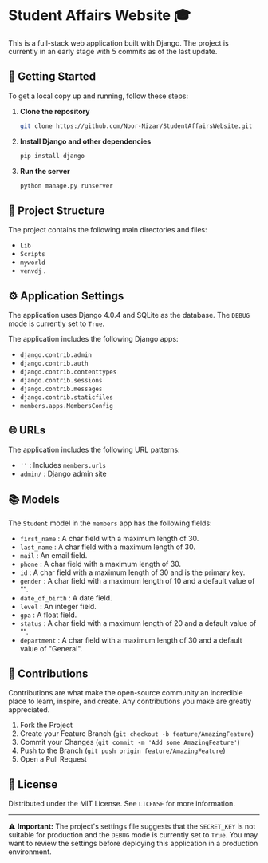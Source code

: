 # Student Affairs Website 🎓

This is a full-stack web application built with Django. The project is currently in an early stage with 5 commits as of the last update.

## 🚀 Getting Started

To get a local copy up and running, follow these steps:

1. **Clone the repository**
    ```bash
    git clone https://github.com/Noor-Nizar/StudentAffairsWebsite.git
    ```
2. **Install Django and other dependencies**
    ```bash
    pip install django
    ```
3. **Run the server**
    ```bash
    python manage.py runserver
    ```

## 📁 Project Structure

The project contains the following main directories and files:

- `Lib`
- `Scripts`
- `myworld`
- `venvdj`
.
## ⚙️ Application Settings

The application uses Django 4.0.4 and SQLite as the database. The `DEBUG` mode is currently set to `True`.

The application includes the following Django apps:

- `django.contrib.admin`
- `django.contrib.auth`
- `django.contrib.contenttypes`
- `django.contrib.sessions`
- `django.contrib.messages`
- `django.contrib.staticfiles`
- `members.apps.MembersConfig`

## 🌐 URLs

The application includes the following URL patterns:

- `''` : Includes `members.urls`
- `admin/` : Django admin site

## 📚 Models

The `Student` model in the `members` app has the following fields:

- `first_name` : A char field with a maximum length of 30.
- `last_name` : A char field with a maximum length of 30.
- `mail` : An email field.
- `phone` : A char field with a maximum length of 30.
- `id` : A char field with a maximum length of 30 and is the primary key.
- `gender` : A char field with a maximum length of 10 and a default value of "".
- `date_of_birth` : A date field.
- `level` : An integer field.
- `gpa` : A float field.
- `status` : A char field with a maximum length of 20 and a default value of "".
- `department` : A char field with a maximum length of 30 and a default value of "General".

## 🤝 Contributions

Contributions are what make the open-source community an incredible place to learn, inspire, and create. Any contributions you make are greatly appreciated.

1. Fork the Project
2. Create your Feature Branch (`git checkout -b feature/AmazingFeature`)
3. Commit your Changes (`git commit -m 'Add some AmazingFeature'`)
4. Push to the Branch (`git push origin feature/AmazingFeature`)
5. Open a Pull Request

## 📜 License

Distributed under the MIT License. See `LICENSE` for more information.

---

⚠️ **Important:** The project's settings file suggests that the `SECRET_KEY` is not suitable for production and the `DEBUG` mode is currently set to `True`. You may want to review the settings before deploying this application in a production environment.
